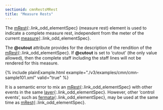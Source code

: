 ```yaml
---
sectionid: cmnRestsMRest
title: "Measure Rests"
---
```




The [mRest](/v3/elements/mRest.html){:.link_odd_elementSpec} (<span class="expan">measure rest</span>) element is used to
indicate a complete measure rest, independent from the meter of the current [measure](/v3/elements/measure.html){:.link_odd_elementSpec}.

The **@cutout** attribute provides for the description of the rendition of the
[mRest](/v3/elements/mRest.html){:.link_odd_elementSpec}. If **@cutout** is set to
‘cutout’ (the only value allowed), then the complete staff
including the staff lines will not be rendered for this measure.


{% include plainExample.html example="./v3/examples/cmn/cmn-sample101.xml" valid="true" %}


It is a semantic error to mix an [mRest](/v3/elements/mRest.html){:.link_odd_elementSpec} with other events in the
same [layer](/v3/elements/layer.html){:.link_odd_elementSpec}. However, other ‘control events’,
such as [fermata](/v3/elements/fermata.html){:.link_odd_elementSpec}, may be used at the same time as [mRest](/v3/elements/mRest.html){:.link_odd_elementSpec}.


